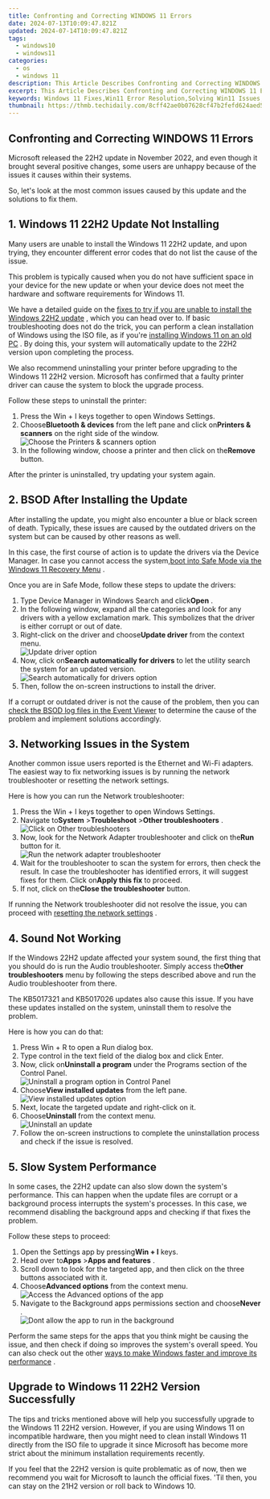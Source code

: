 ```yaml
---
title: Confronting and Correcting WINDOWS 11 Errors
date: 2024-07-13T10:09:47.821Z
updated: 2024-07-14T10:09:47.821Z
tags:
  - windows10
  - windows11
categories:
  - os
  - windows 11
description: This Article Describes Confronting and Correcting WINDOWS 11 Errors
excerpt: This Article Describes Confronting and Correcting WINDOWS 11 Errors
keywords: Windows 11 Fixes,Win11 Error Resolution,Solving Win11 Issues,Addressing Win11 Glitches,Troubleshoot Win11 Errors,Win11 Bug Fixing Guide,Correcting Win11 Failsafe
thumbnail: https://thmb.techidaily.com/8cff42ae0b07628cf47b2fefd624aed56ec467c25aa15518d2e331ff9c28e273.jpg
---
```


## Confronting and Correcting WINDOWS 11 Errors

 Microsoft released the 22H2 update in November 2022, and even though it brought several positive changes, some users are unhappy because of the issues it causes within their systems.

 So, let's look at the most common issues caused by this update and the solutions to fix them.

## 1\. Windows 11 22H2 Update Not Installing

 Many users are unable to install the Windows 11 22H2 update, and upon trying, they encounter different error codes that do not list the cause of the issue.

 This problem is typically caused when you do not have sufficient space in your device for the new update or when your device does not meet the hardware and software requirements for Windows 11.

 We have a detailed guide on the [fixes to try if you are unable to install the Windows 22H2 update](https://www.makeuseof.com/windows-11-22h2-not-installing/) , which you can head over to. If basic troubleshooting does not do the trick, you can perform a clean installation of Windows using the ISO file, as if you're [installing Windows 11 on an old PC](https://www.makeuseof.com/windows-11-install-on-old-pc/) . By doing this, your system will automatically update to the 22H2 version upon completing the process.

 We also recommend uninstalling your printer before upgrading to the Windows 11 22H2 version. Microsoft has confirmed that a faulty printer driver can cause the system to block the upgrade process.

Follow these steps to uninstall the printer:

1. Press the Win + I keys together to open Windows Settings.
2. Choose**Bluetooth & devices** from the left pane and click on**Printers & scanners** on the right side of the window.  
![Choose the Printers & scanners option](https://static1.makeuseofimages.com/wordpress/wp-content/uploads/2022/12/printers-and-scanners.jpg)
3. In the following window, choose a printer and then click on the**Remove** button.

After the printer is uninstalled, try updating your system again.

## 2\. BSOD After Installing the Update

 After installing the update, you might also encounter a blue or black screen of death. Typically, these issues are caused by the outdated drivers on the system but can be caused by other reasons as well.

 In this case, the first course of action is to update the drivers via the Device Manager. In case you cannot access the system,[boot into Safe Mode via the Windows 11 Recovery Menu](https://www.makeuseof.com/windows-11-boot-safe-mode/) .

Once you are in Safe Mode, follow these steps to update the drivers:

1. Type Device Manager in Windows Search and click**Open** .
2. In the following window, expand all the categories and look for any drivers with a yellow exclamation mark. This symbolizes that the driver is either corrupt or out of date.
3. Right-click on the driver and choose**Update driver** from the context menu.  
![Update driver option](https://static1.makeuseofimages.com/wordpress/wp-content/uploads/2022/07/display-adapters-update-driver.jpg)
4. Now, click on**Search automatically for drivers** to let the utility search the system for an updated version.  
![Search automatically for drivers option](https://static1.makeuseofimages.com/wordpress/wp-content/uploads/2022/07/display-adapter-search-automatically-for-drivers.jpg)
5. Then, follow the on-screen instructions to install the driver.

 If a corrupt or outdated driver is not the cause of the problem, then you can [check the BSOD log files in the Event Viewer](https://www.makeuseof.com/windows-bsod-log-file-location/) to determine the cause of the problem and implement solutions accordingly.

## 3\. Networking Issues in the System

 Another common issue users reported is the Ethernet and Wi-Fi adapters. The easiest way to fix networking issues is by running the network troubleshooter or resetting the network settings.

Here is how you can run the Network troubleshooter:

1. Press the Win + I keys together to open Windows Settings.
2. Navigate to**System** \>**Troubleshoot** \>**Other troubleshooters** .  
![Click on Other troubleshooters](https://static1.makeuseofimages.com/wordpress/wp-content/uploads/2022/12/other-troubleshooters-win11.jpg)
3. Now, look for the Network Adapter troubleshooter and click on the**Run** button for it.  
![Run the network adapter troubleshooter](https://static1.makeuseofimages.com/wordpress/wp-content/uploads/2022/10/network-adapter-run.jpg)
4. Wait for the troubleshooter to scan the system for errors, then check the result. In case the troubleshooter has identified errors, it will suggest fixes for them. Click on**Apply this fix** to proceed.
5. If not, click on the**Close the troubleshooter** button.

 If running the Network troubleshooter did not resolve the issue, you can proceed with [resetting the network settings](https://www.makeuseof.com/reset-network-settings-windows-11/) .

## 4\. Sound Not Working

 If the Windows 22H2 update affected your system sound, the first thing that you should do is run the Audio troubleshooter. Simply access the**Other troubleshooters** menu by following the steps described above and run the Audio troubleshooter from there.

 The KB5017321 and KB5017026 updates also cause this issue. If you have these updates installed on the system, uninstall them to resolve the problem.

Here is how you can do that:

1. Press Win + R to open a Run dialog box.
2. Type control in the text field of the dialog box and click Enter.
3. Now, click on**Uninstall a program** under the Programs section of the Control Panel.  
![Uninstall a program option in Control Panel](https://static1.makeuseofimages.com/wordpress/wp-content/uploads/2022/02/uninstall-a-program.png)
4. Choose**View installed updates** from the left pane.  
![View installed updates option](https://static1.makeuseofimages.com/wordpress/wp-content/uploads/2022/05/view-installed-updates.jpg)
5. Next, locate the targeted update and right-click on it.
6. Choose**Uninstall** from the context menu.  
![Uninstall an update](https://static1.makeuseofimages.com/wordpress/wp-content/uploads/2022/05/uninstall-an-update.jpg)
7. Follow the on-screen instructions to complete the uninstallation process and check if the issue is resolved.

## 5\. Slow System Performance

 In some cases, the 22H2 update can also slow down the system's performance. This can happen when the update files are corrupt or a background process interrupts the system's processes. In this case, we recommend disabling the background apps and checking if that fixes the problem.

Follow these steps to proceed:

1. Open the Settings app by pressing**Win + I** keys.
2. Head over to**Apps** \>**Apps and features** .
3. Scroll down to look for the targeted app, and then click on the three buttons associated with it.
4. Choose**Advanced options** from the context menu.  
![Access the Advanced options of the app](https://static1.makeuseofimages.com/wordpress/wp-content/uploads/2022/12/advanced-options-app.jpg)
5. Navigate to the Background apps permissions section and choose**Never** .  
![Dont allow the app to run in the background](https://static1.makeuseofimages.com/wordpress/wp-content/uploads/2022/12/background-app-permission.jpg)

 Perform the same steps for the apps that you think might be causing the issue, and then check if doing so improves the system's overall speed. You can also check out the other [ways to make Windows faster and improve its performance](https://www.makeuseof.com/tag/windows-10-faster-performance/) .

## Upgrade to Windows 11 22H2 Version Successfully

 The tips and tricks mentioned above will help you successfully upgrade to the Windows 11 22H2 version. However, if you are using Windows 11 on incompatible hardware, then you might need to clean install Windows 11 directly from the ISO file to upgrade it since Microsoft has become more strict about the minimum installation requirements recently.

 If you feel that the 22H2 version is quite problematic as of now, then we recommend you wait for Microsoft to launch the official fixes. 'Til then, you can stay on the 21H2 version or roll back to Windows 10.


<ins class="adsbygoogle"
     style="display:block"
     data-ad-format="autorelaxed"
     data-ad-client="ca-pub-7571918770474297"
     data-ad-slot="1223367746"></ins>



<ins class="adsbygoogle"
     style="display:block"
     data-ad-client="ca-pub-7571918770474297"
     data-ad-slot="8358498916"
     data-ad-format="auto"
     data-full-width-responsive="true"></ins>




